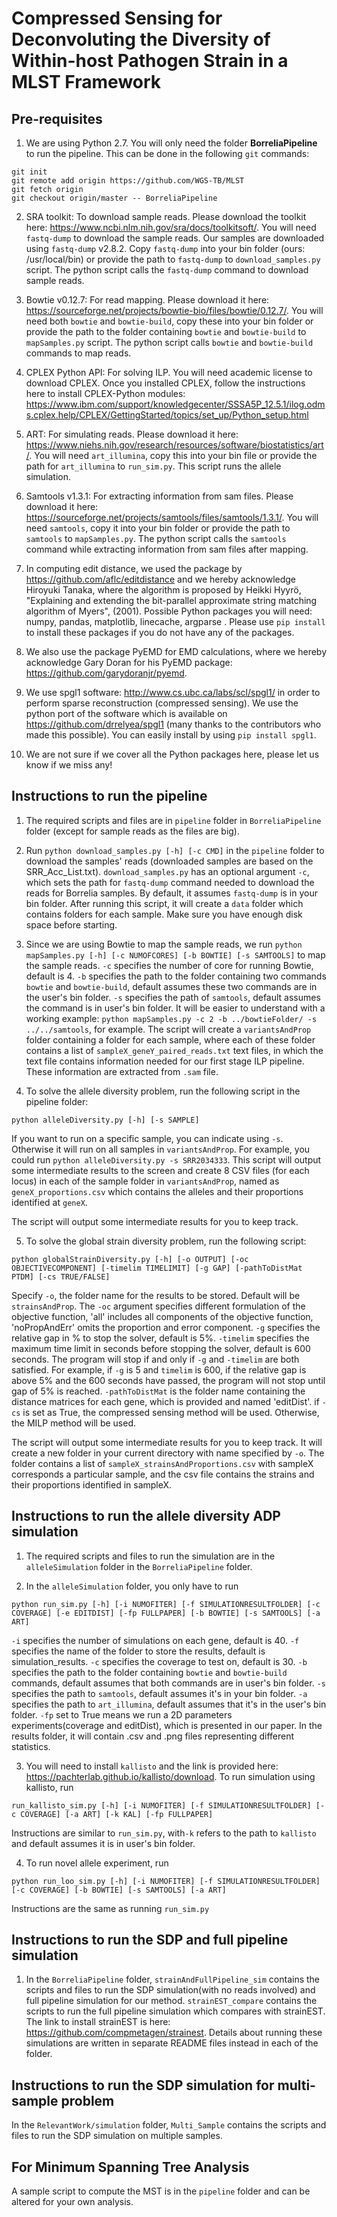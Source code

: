# Compressed Sensing for Deconvoluting the Diversity of Within-host Pathogen Strain in a MLST Framework
## Pre-requisites
1) We are using Python 2.7. You will only need the folder **BorreliaPipeline** to run the pipeline. This can be done in the following `git` commands:
```
git init
git remote add origin https://github.com/WGS-TB/MLST
git fetch origin
git checkout origin/master -- BorreliaPipeline
```

2) SRA toolkit: To download sample reads. Please download the toolkit here: https://www.ncbi.nlm.nih.gov/sra/docs/toolkitsoft/. You will need `fastq-dump` to download the sample reads. Our samples are downloaded using `fastq-dump` v2.8.2. Copy `fastq-dump` into your bin folder (ours: /usr/local/bin) or provide the path to `fastq-dump` to `download_samples.py` script. The python script calls the `fastq-dump` command to download sample reads. 

3) Bowtie v0.12.7: For read mapping. Please download it here: https://sourceforge.net/projects/bowtie-bio/files/bowtie/0.12.7/. You will need both `bowtie` and `bowtie-build`, copy these into your bin folder or provide the path to the folder containing `bowtie` and `bowtie-build` to `mapSamples.py` script. The python script calls `bowtie` and `bowtie-build` commands to map reads.

4) CPLEX Python API: For solving ILP. You will need academic license to download CPLEX. Once you installed CPLEX, follow the instructions here to install CPLEX-Python modules: https://www.ibm.com/support/knowledgecenter/SSSA5P_12.5.1/ilog.odms.cplex.help/CPLEX/GettingStarted/topics/set_up/Python_setup.html 

5) ART: For simulating reads. Please download it here: https://www.niehs.nih.gov/research/resources/software/biostatistics/art/. You will need `art_illumina`, copy this into your bin file or provide the path for `art_illumina` to `run_sim.py`. This script runs the allele simulation.

6) Samtools v1.3.1: For extracting information from sam files. Please download it here: https://sourceforge.net/projects/samtools/files/samtools/1.3.1/. You will need `samtools`, copy it into your bin folder or provide the path to `samtools` to `mapSamples.py`. The python script calls the `samtools` command while extracting information from sam files after mapping. 

7) In computing edit distance, we used the package by https://github.com/aflc/editdistance and we hereby acknowledge Hiroyuki Tanaka, where the algorithm is proposed by Heikki Hyyrö, "Explaining and extending the bit-parallel approximate string matching algorithm of Myers", (2001). Possible Python packages you will need: numpy, pandas, matplotlib, linecache, argparse . Please use `pip install` to install these packages if you do not have any of the packages.

8) We also use the package PyEMD for EMD calculations, where we hereby acknowledge Gary Doran for his PyEMD package: https://github.com/garydoranjr/pyemd.

9) We use spgl1 software: http://www.cs.ubc.ca/labs/scl/spgl1/ in order to perform sparse reconstruction (compressed sensing). We use the python port of the software which is available on https://github.com/drrelyea/spgl1 (many thanks to the contributors who made this possible). You can easily install by using `pip install spgl1`.

10) We are not sure if we cover all the Python packages here, please let us know if we miss any!

## Instructions to run the pipeline
1) The required scripts and files are in `pipeline` folder in `BorreliaPipeline` folder (except for sample reads as the files are big). 

2) Run `python download_samples.py [-h] [-c CMD]` in the `pipeline` folder to download the samples' reads (downloaded samples are based on the SRR_Acc_List.txt). `download_samples.py` has an optional argument `-c`, which sets the path for `fastq-dump` command needed to download the reads for Borrelia samples. By default, it assumes `fastq-dump` is in your bin folder. After running this script, it will create a `data` folder which contains folders for each sample. Make sure you have enough disk space before starting.

3) Since we are using Bowtie to map the sample reads, we run `python mapSamples.py [-h] [-c NUMOFCORES] [-b BOWTIE] [-s SAMTOOLS]` to map the sample reads. `-c` specifies the number of core for running Bowtie, default is 4. `-b` specifies the path to the folder containing two commands `bowtie` and `bowtie-build`, default assumes these two commands are in the user's bin folder. `-s` specifies the path of `samtools`, default assumes the command is in user's bin folder. It will be easier to understand with a working example: `python mapSamples.py -c 2 -b ../bowtieFolder/ -s ../../samtools`, for example. The script will create a `variantsAndProp` folder containing a folder for each sample, where each of these folder contains a list of `sampleX_geneY_paired_reads.txt` text files, in which the text file contains information needed for our first stage ILP pipeline. These information are extracted from `.sam` file.

4) To solve the allele diversity problem, run the following script in the pipeline folder:
```
python alleleDiversity.py [-h] [-s SAMPLE]
```
If you want to run on a specific sample, you can indicate using `-s`. Otherwise it will run on all samples in `variantsAndProp`. For example, you could run `python alleleDiversity.py -s SRR2034333`. This script will output some intermediate results to the screen and create 8 CSV files (for each locus) in each of the sample folder in `variantsAndProp`, named as `geneX_proportions.csv` which contains the alleles and their proportions identified at `geneX`.

The script will output some intermediate results for you to keep track.

5) To solve the global strain diversity problem, run the following script:
```
python globalStrainDiversity.py [-h] [-o OUTPUT] [-oc OBJECTIVECOMPONENT] [-timelim TIMELIMIT] [-g GAP] [-pathToDistMat PTDM] [-cs TRUE/FALSE]
```
Specify `-o`, the folder name for the results to be stored. Default will be `strainsAndProp`. The `-oc` argument specifies different formulation of the objective function, 'all' includes all components of the objective function, 'noPropAndErr' omits the proportion and error component. `-g` specifies the relative gap in % to stop the solver, default is 5%. `-timelim` specifies the maximum time limit in seconds before stopping the solver, default is 600 seconds. The program will stop if and only if `-g` and `-timelim` are both satisfied. For example, if `-g` is 5 and `timelim` is 600, if the relative gap is above 5% and the 600 seconds have passed, the program will not stop until gap of 5% is reached. `-pathToDistMat` is the folder name containing the distance matrices for each gene, which is provided and named 'editDist'. if `-cs` is set as True, the compressed sensing method will be used. Otherwise, the MILP method will be used.

The script will output some intermediate results for you to keep track. It will create a new folder in your current directory with name specified by `-o`. The folder contains a list of `sampleX_strainsAndProportions.csv` with sampleX corresponds a particular sample, and the csv file contains the strains and their proportions identified in sampleX.

## Instructions to run the allele diversity ADP simulation
1) The required scripts and files to run the simulation are in the `alleleSimulation` folder in the `BorreliaPipeline` folder.

2) In the `alleleSimulation` folder, you only have to run 
```
python run_sim.py [-h] [-i NUMOFITER] [-f SIMULATIONRESULTFOLDER] [-c COVERAGE] [-e EDITDIST] [-fp FULLPAPER] [-b BOWTIE] [-s SAMTOOLS] [-a ART]
``` 
`-i` specifies the number of simulations on each gene, default is 40. `-f` specifies the name of the folder to store the results, default is simulation_results. `-c` specifies the coverage to test on, default is 30. `-b` specifies the path to the folder containing `bowtie` and `bowtie-build` commands, default assumes that both commands are in user's bin folder. `-s` specifies the path to `samtools`, default assumes it's in your bin folder. `-a` specifies the path to `art_illumina`, default assumes that it's in the user's bin folder. `-fp` set to True means we run a 2D parameters experiments(coverage and editDist), which is presented in our paper. In the results folder, it will contain .csv and .png files representing different statistics. 

3) You will need to install `kallisto` and the link is provided here: https://pachterlab.github.io/kallisto/download. To run simulation using kallisto, run
```
run_kallisto_sim.py [-h] [-i NUMOFITER] [-f SIMULATIONRESULTFOLDER] [-c COVERAGE] [-a ART] [-k KAL] [-fp FULLPAPER]                                                     
```

Instructions are similar to `run_sim.py`, with`-k` refers to the path to `kallisto` and default assumes it is in user's bin folder.

4) To run novel allele experiment, run
```
python run_loo_sim.py [-h] [-i NUMOFITER] [-f SIMULATIONRESULTFOLDER] [-c COVERAGE] [-b BOWTIE] [-s SAMTOOLS] [-a ART]
```

Instructions are the same as running `run_sim.py`

## Instructions to run the SDP and full pipeline simulation
1) In the `BorreliaPipeline` folder, `strainAndFullPipeline_sim` contains the scripts and files to run the SDP simulation(with no reads involved) and full pipeline simulation for our method. `strainEST_compare` contains the scripts to run the full pipeline simulation which compares with strainEST. The link to install strainEST is here: https://github.com/compmetagen/strainest. Details about running these simulations are written in separate README files instead in each of the folder.

## Instructions to run the SDP simulation for multi-sample problem
In the `RelevantWork/simulation` folder, `Multi_Sample` contains the scripts and files to run the SDP simulation on multiple samples.

## For Minimum Spanning Tree Analysis
A sample script to compute the MST is in the `pipeline` folder and can be altered for your own analysis.
